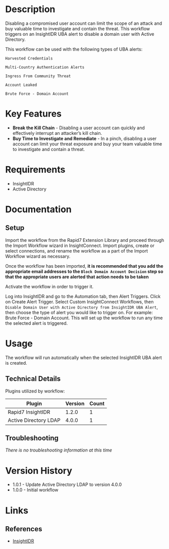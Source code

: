 # Description

Disabling a compromised user account can limit the scope of an attack and buy valuable time to investigate and contain the threat. This workflow triggers on an InsightIDR UBA alert to disable a domain user with Active Directory.

This workflow can be used with the following types of UBA alerts:

`Harvested Credentials`

`Multi-Country Authentication Alerts`

`Ingress From Community Threat`

`Account Leaked`

`Brute Force - Domain Account`

# Key Features

* **Break the Kill Chain** - Disabling a user account can quickly and effectively interrupt an attacker’s kill chain.
* **Buy Time to Investigate and Remediate** - In a pinch, disabling a user account can limit your threat exposure and buy your team valuable time to investigate and contain a threat. 

# Requirements

* InsightIDR
* Active Directory

# Documentation

## Setup

Import the workflow from the Rapid7 Extension Library and proceed through the Import Workflow wizard in InsightConnect. Import plugins, create or select connections, and rename the workflow as a part of the Import Workflow wizard as necessary.

Once the workflow has been imported, **it is recommended that you add the appropriate email addresses to the `Block Domain Account Decision` step so that the appropriate users are alerted that action needs to be taken**

Activate the workflow in order to trigger it.

Log into InsightIDR and go to the Automation tab, then Alert Triggers. Click on Create Alert Trigger.
Select Custom InsightConnect Workflows, then `Disable Domain User with Active Directory from InsightIDR UBA Alert`,
then choose the type of alert you would like to trigger on. For example: Brute Force - Domain Account.
This will set up the workflow to run any time the selected alert is triggered.

# Usage

The workflow will run automatically when the selected InsightIDR UBA alert is created.

## Technical Details

Plugins utilized by workflow:

|Plugin|Version|Count|
|----|----|--------|
|Rapid7 InsightIDR|1.2.0|1|
|Active Directory LDAP|4.0.0|1|

## Troubleshooting

_There is no troubleshooting information at this time_

# Version History

* 1.0.1 - Update Active Directory LDAP to version 4.0.0
* 1.0.0 - Initial workflow

# Links

## References

* [InsightIDR](https://www.rapid7.com/products/insightidr/)
